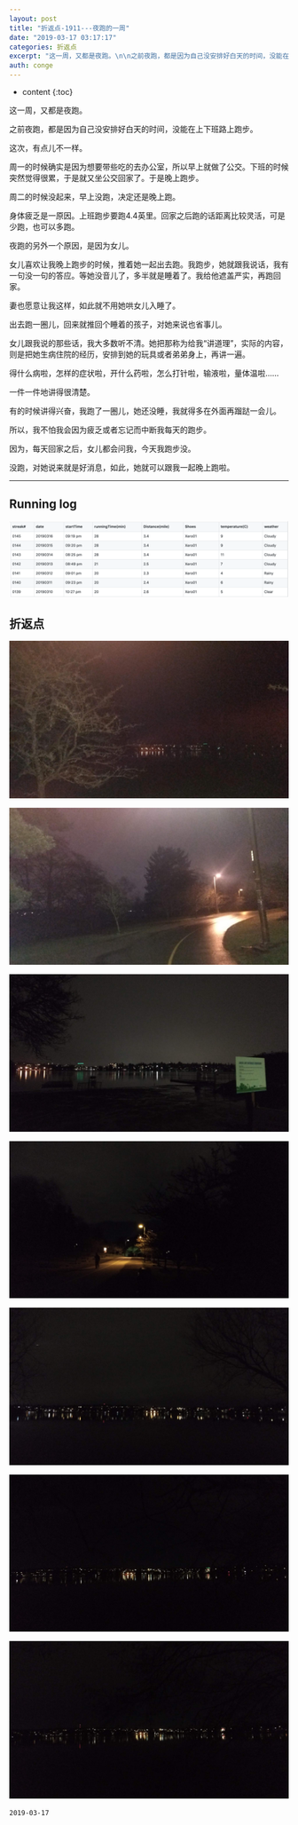 ```yaml
---
layout: post
title: "折返点-1911---夜跑的一周"
date: "2019-03-17 03:17:17"
categories: 折返点
excerpt: "这一周，又都是夜跑。\n\n之前夜跑，都是因为自己没安排好白天的时间，没能在上下班路上跑步。\n\n这次，有点儿不一样..."
auth: conge
---
```

* content
{:toc}

这一周，又都是夜跑。

之前夜跑，都是因为自己没安排好白天的时间，没能在上下班路上跑步。

这次，有点儿不一样。

周一的时候确实是因为想要带些吃的去办公室，所以早上就做了公交。下班的时候突然觉得很累，于是就又坐公交回家了。于是晚上跑步。

周二的时候没起来，早上没跑，决定还是晚上跑。

身体疲乏是一原因。上班跑步要跑4.4英里。回家之后跑的话距离比较灵活，可是少跑，也可以多跑。

夜跑的另外一个原因，是因为女儿。

女儿喜欢让我晚上跑步的时候，推着她一起出去跑。我跑步，她就跟我说话，我有一句没一句的答应。等她没音儿了，多半就是睡着了。我给他遮盖严实，再跑回家。

妻也愿意让我这样，如此就不用她哄女儿入睡了。

出去跑一圈儿，回来就推回个睡着的孩子，对她来说也省事儿。

女儿跟我说的那些话，我大多数听不清。她把那称为给我“讲道理”，实际的内容，则是把她生病住院的经历，安排到她的玩具或者弟弟身上，再讲一遍。

得什么病啦，怎样的症状啦，开什么药啦，怎么打针啦，输液啦，量体温啦……

一件一件地讲得很清楚。

有的时候讲得兴奋，我跑了一圈儿，她还没睡，我就得多在外面再蹓跶一会儿。

所以，我不怕我会因为疲乏或者忘记而中断我每天的跑步。

因为，每天回家之后，女儿都会问我，今天我跑步没。

没跑，对她说来就是好消息，如此，她就可以跟我一起晚上跑啦。

----

## Running log
![Running log week 11, 2019](/assets/images/折返点/118382-9d4778274d4e118d.png)

## 折返点

![20190310.jpg](/assets/images/折返点/118382-9a795eb13b759593.jpg)

![20190311.jpg](/assets/images/折返点/118382-ab4be345e1406812.jpg)

![20190312.jpg](/assets/images/折返点/118382-e49b230782aab5b9.jpg)

![20190313.jpg](/assets/images/折返点/118382-2e2e56daf2345a08.jpg)

![20190314.jpg](/assets/images/折返点/118382-de0857ad97f92847.jpg)

![20190315.jpg](/assets/images/折返点/118382-47173b1cee4898d3.jpg)

![20190316.jpg](/assets/images/折返点/118382-a7bdf3bc2d4cab7a.jpg)

```
2019-03-17
```